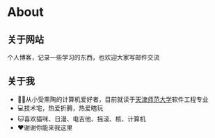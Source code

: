 # About


## 关于网站

个人博客，记录一些学习的东西，也欢迎大家写邮件交流

## 关于我

- 👨‍💻从小受熏陶的计算机爱好者，目前就读于[天津师范大学](http://www.tjnu.edu.cn/)软件工程专业
- 💻技术宅，热爱折腾，热爱瞎玩
- 🐱喜欢猫咪、日漫、电吉他、摇滚、核、计算机
- ❤️谢谢你能来我这里
